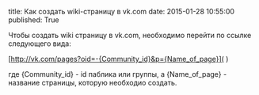 title: Как создать wiki-страницу в vk.com
date: 2015-01-28 10:55:00
published: True

Чтобы создать wiki страницу в vk.com, необходимо перейти по ссылке следующего вида:

[http://vk.com/pages?oid=-{Community_id}&p={Name_of_page}]( )

где {Community_id} - id паблика или группы, а {Name_of_page} - название страницы, которую необходио создать.
